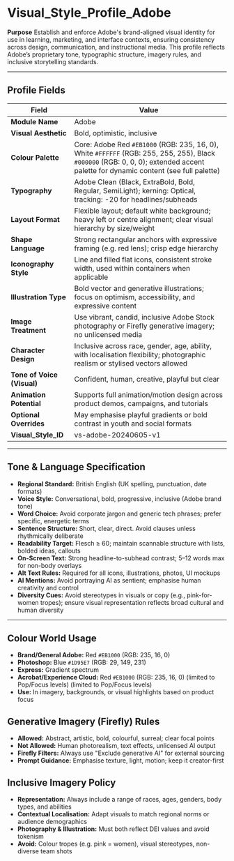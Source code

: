 # Visual_Style_Profile_Adobe

**Purpose**
Establish and enforce Adobe's brand-aligned visual identity for use in learning, marketing, and interface contexts, ensuring consistency across design, communication, and instructional media. This profile reflects Adobe’s proprietary tone, typographic structure, imagery rules, and inclusive storytelling standards.

---

## Profile Fields

| Field                      | Value                                                                                                                                                                             |
| -------------------------- | --------------------------------------------------------------------------------------------------------------------------------------------------------------------------------- |
| **Module Name**            | Adobe                                                                                                                                                                             |
| **Visual Aesthetic**       | Bold, optimistic, inclusive                                                                                                                                                       |
| **Colour Palette**         | Core: Adobe Red `#EB1000` (RGB: 235, 16, 0), White `#FFFFFF` (RGB: 255, 255, 255), Black `#000000` (RGB: 0, 0, 0); extended accent palette for dynamic content (see full palette) |
| **Typography**             | Adobe Clean (Black, ExtraBold, Bold, Regular, SemiLight); kerning: Optical, tracking: -20 for headlines/subheads                                                                  |
| **Layout Format**          | Flexible layout; default white background; heavy left or centre alignment; clear visual hierarchy by size/weight                                                                  |
| **Shape Language**         | Strong rectangular anchors with expressive framing (e.g. red lens); crisp edge hierarchy                                                                                          |
| **Iconography Style**      | Line and filled flat icons, consistent stroke width, used within containers when applicable                                                                                       |
| **Illustration Type**      | Bold vector and generative illustrations; focus on optimism, accessibility, and expressive content                                                                                |
| **Image Treatment**        | Use vibrant, candid, inclusive Adobe Stock photography or Firefly generative imagery; no unlicensed media                                                                         |
| **Character Design**       | Inclusive across race, gender, age, ability, with localisation flexibility; photographic realism or stylised vectors allowed                                                      |
| **Tone of Voice (Visual)** | Confident, human, creative, playful but clear                                                                                                                                     |
| **Animation Potential**    | Supports full animation/motion design across product demos, campaigns, and tutorials                                                                                              |
| **Optional Overrides**     | May emphasise playful gradients or bold contrast in youth and social formats                                                                                                      |
| **Visual_Style_ID**        | vs-adobe-20240605-v1                                                                                                                                                              |

---

## Tone & Language Specification

- **Regional Standard:** British English (UK spelling, punctuation, date formats)
- **Voice Style:** Conversational, bold, progressive, inclusive (Adobe brand tone)
- **Word Choice:** Avoid corporate jargon and generic tech phrases; prefer specific, energetic terms
- **Sentence Structure:** Short, clear, direct. Avoid clauses unless rhythmically deliberate
- **Readability Target:** Flesch ≥ 60; maintain scannable structure with lists, bolded ideas, callouts
- **On-Screen Text:** Strong headline-to-subhead contrast; 5–12 words max for non-body overlays
- **Alt Text Rules:** Required for all icons, illustrations, photos, UI mockups
- **AI Mentions:** Avoid portraying AI as sentient; emphasise human creativity and control
- **Diversity Cues:** Avoid stereotypes in visuals or copy (e.g., pink-for-women tropes); ensure visual representation reflects broad cultural and human diversity

---

## Colour World Usage

- **Brand/General Adobe:** Red `#EB1000` (RGB: 235, 16, 0)
- **Photoshop:** Blue `#1D95E7` (RGB: 29, 149, 231)
- **Express:** Gradient spectrum
- **Acrobat/Experience Cloud:** Red `#EB1000` (RGB: 235, 16, 0) (limited to Pop/Focus levels) (limited to Pop/Focus levels)
- **Use:** In imagery, backgrounds, or visual highlights based on product focus

## Generative Imagery (Firefly) Rules

- **Allowed:** Abstract, artistic, bold, colourful, surreal; clear focal points
- **Not Allowed:** Human photorealism, text effects, unlicensed AI output
- **Firefly Filters:** Always use "Exclude generative AI" for external sourcing
- **Prompt Guidance:** Emphasise texture, light, motion; keep it creator-first

## Inclusive Imagery Policy

- **Representation:** Always include a range of races, ages, genders, body types, and abilities
- **Contextual Localisation:** Adapt visuals to match regional norms or audience demographics
- **Photography & Illustration:** Must both reflect DEI values and avoid tokenism
- **Avoid:** Colour tropes (e.g. pink = women), visual stereotypes, non-diverse team shots

